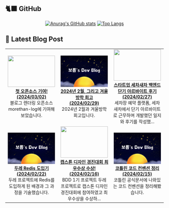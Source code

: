 ## 🐈‍⬛ GitHub

<div align = "center">
  
[![Anurag's GitHub stats](https://github-readme-stats.vercel.app/api?username=shkisme&rank_icon=github&include_all_commits=true&count_private=true&show_icons=true&theme=shades-of-purple&show=reviews,discussions_started,discussions_answered,prs_merged,prs_merged_percentage)](https://github.com/anuraghazra/github-readme-stats) 
[![Top Langs](https://github-readme-stats.vercel.app/api/top-langs/?username=shkisme&layout=donut&theme=shades-of-purple&langs_count=6&private=true&exclude_repo=Embedded-term)](https://github.com/anuraghazra/github-readme-stats)
  
</div>

## 📝 Latest Blog Post

<style>
    table img {
        width: 150px; /* 원하는 가로 크기 */
        height: 100px; /* 원하는 세로 크기 */
        object-fit: cover; /* 이미지를 부모 요소에 맞게 크롭 */
    }
</style>

<table style="width: 100%; text-align: center;"><tbody><tr>
<td>
    <a href="https://shkisme.vercel.app/my-first-open-source-contribution">
        <img src="https://www.notion.so/image/https%3A%2F%2Fprod-files-secure.s3.us-west-2.amazonaws.com%2Fb3f19c7d-afbd-41bb-a565-6804c04eb34f%2F7599a78d-0764-404e-8e31-a3bcce88070f%2FUntitled.png?table=block&id=1164db20-2210-4be5-90f3-d3c1be58b2f8&cache=v2"/><br/>
        <div align="center" style="font-weight: bold;">첫 오픈소스 기여! <br/> (2024/03/02)</div>
    </a>
    블로그 렌더링 오픈소스 morethan-log에 기여해보았습니다.
</td>
<td>
    <a href="https://shkisme.vercel.app/2024-02-log">
        <img src="./myBlog.png"/><br/>
        <div align="center" style="font-weight: bold;">2024년 2월, 그리고 겨울방학 회고 <br/> (2024/02/29)</div>
    </a>
    2024년 2월과 겨울방학 회고입니다.
</td>
<td>
    <a href="https://shkisme.vercel.app/wash-car-new-car-part-time-job">
        <img src="https://www.notion.so/image/https%3A%2F%2Fprod-files-secure.s3.us-west-2.amazonaws.com%2Fb3f19c7d-afbd-41bb-a565-6804c04eb34f%2F425d7ba5-89e6-43c8-9409-da799e4ec887%2FDevTools_Slug.png?table=block&id=8b889b6c-bcf3-4f28-864a-e7bed6d3e179&cache=v2"/><br/>
        <div align="center" style="font-weight: bold;">스타트업 세차새차 백엔드 단기 아르바이트 후기 <br/> (2024/02/27)</div>
    </a>
    세차장 예약 플랫폼, 세차새차에서 단기 아르바이트로 근무하며 개발했던 일지와 후기를 작성했...
</td>
</tr>
<tr>
<td>
    <a href="https://shkisme.vercel.app/doore-redis">
        <img src="./myBlog.png"/><br/>
        <div align="center" style="font-weight: bold;">두레 Redis 도입기 <br/> (2024/02/22)</div>
    </a>
    두레 프로젝트에 Redis를 도입하게 된 배경과 그 과정을 기술했습니다.
</td>
<td>
    <a href="https://shkisme.vercel.app/capstone-design-awards">
        <img src="https://www.notion.so/image/https%3A%2F%2Fprod-files-secure.s3.us-west-2.amazonaws.com%2Fb3f19c7d-afbd-41bb-a565-6804c04eb34f%2Fc9694dd5-94c0-44a0-9526-377dfebcbeeb%2FIMG_2778.jpg?table=block&id=ce6b9093-b30b-4771-b07d-df9e3ddc4d0b&cache=v2"/><br/>
        <div align="center" style="font-weight: bold;">캡스톤 디자인 경진대회 최우수상 수상! <br/> (2024/02/16)</div>
    </a>
    BDD 1기 프로젝트 두레 프로젝트로 캡스톤 디자인 경진대회에 참여하였고 최우수상을 수상하...
</td>
<td>
    <a href="https://shkisme.vercel.app/kotlin-code-convention">
        <img src="./myBlog.png"/><br/>
        <div align="center" style="font-weight: bold;">코틀린 코드 컨벤션 정리 <br/> (2024/02/15)</div>
    </a>
    코틀린 공식문서에 나와있는 코드 컨벤션을 정리해봤습니다.
</td>
</tr></tbody></table>